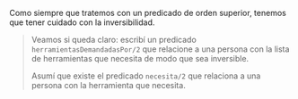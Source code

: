 Como siempre que tratemos con un predicado de orden superior, tenemos que tener cuidado con la inversibilidad.

> Veamos si queda claro: escribí un predicado `herramientasDemandadasPor/2` que relacione a una persona con la lista de herramientas que necesita de modo que sea inversible. 
> 
> Asumí que existe el predicado `necesita/2` que relaciona a una persona con la herramienta que necesita.

